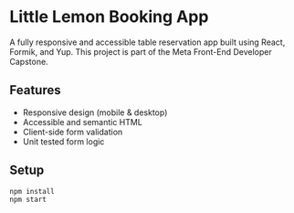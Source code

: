 # Little Lemon Booking App

A fully responsive and accessible table reservation app built using React, Formik, and Yup. 
This project is part of the Meta Front-End Developer Capstone.

## Features
- Responsive design (mobile & desktop)
- Accessible and semantic HTML
- Client-side form validation
- Unit tested form logic

## Setup
```bash
npm install
npm start
```
